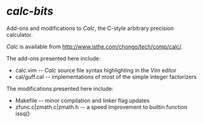 # _calc-bits_
Add-ons and modifications to _Calc_, the C-style arbitrary precision calculator.

_Calc_ is available from http://www.isthe.com/chongo/tech/comp/calc/.

The add-ons presented here include:
- calc.vim -- _Calc_ source file syntax highlighting in the _Vim_ editor
- cal/guff.cal -- implementations of most of the simple integer factorizers

The modifications presented here include:
- Makefile -- minor compilation and linker flag updates
- zfunc.c|zmath.c|zmath.h -- a speed improvement to builtin function issq()
